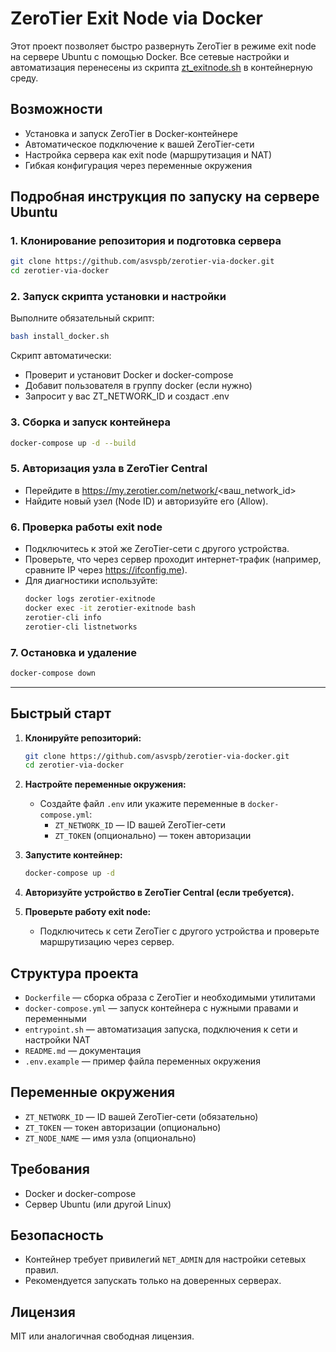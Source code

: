# ZeroTier Exit Node via Docker

Этот проект позволяет быстро развернуть ZeroTier в режиме exit node на сервере Ubuntu с помощью Docker. Все сетевые настройки и автоматизация перенесены из скрипта [zt_exitnode.sh](https://github.com/anten-ka/zt_exitnode/blob/main/zt_exitnode.sh) в контейнерную среду.

## Возможности
- Установка и запуск ZeroTier в Docker-контейнере
- Автоматическое подключение к вашей ZeroTier-сети
- Настройка сервера как exit node (маршрутизация и NAT)
- Гибкая конфигурация через переменные окружения


## Подробная инструкция по запуску на сервере Ubuntu



### 1. Клонирование репозитория и подготовка сервера

```bash
git clone https://github.com/asvspb/zerotier-via-docker.git
cd zerotier-via-docker
```

### 2. Запуск скрипта установки и настройки

Выполните обязательный скрипт:
```bash
bash install_docker.sh
```
Скрипт автоматически:
- Проверит и установит Docker и docker-compose
- Добавит пользователя в группу docker (если нужно)
- Запросит у вас ZT_NETWORK_ID и создаст .env

### 3. Сборка и запуск контейнера

```bash
docker-compose up -d --build
```

### 5. Авторизация узла в ZeroTier Central

- Перейдите в https://my.zerotier.com/network/<ваш_network_id>
- Найдите новый узел (Node ID) и авторизуйте его (Allow).

### 6. Проверка работы exit node

- Подключитесь к этой же ZeroTier-сети с другого устройства.
- Проверьте, что через сервер проходит интернет-трафик (например, сравните IP через https://ifconfig.me).
- Для диагностики используйте:
  ```bash
  docker logs zerotier-exitnode
  docker exec -it zerotier-exitnode bash
  zerotier-cli info
  zerotier-cli listnetworks
  ```

### 7. Остановка и удаление

```bash
docker-compose down
```

---

## Быстрый старт

1. **Клонируйте репозиторий:**
   ```bash
   git clone https://github.com/asvspb/zerotier-via-docker.git
   cd zerotier-via-docker
   ```

2. **Настройте переменные окружения:**
   - Создайте файл `.env` или укажите переменные в `docker-compose.yml`:
     - `ZT_NETWORK_ID` — ID вашей ZeroTier-сети
     - `ZT_TOKEN` (опционально) — токен авторизации

3. **Запустите контейнер:**
   ```bash
   docker-compose up -d
   ```

4. **Авторизуйте устройство в ZeroTier Central (если требуется).**

5. **Проверьте работу exit node:**
   - Подключитесь к сети ZeroTier с другого устройства и проверьте маршрутизацию через сервер.

## Структура проекта

- `Dockerfile` — сборка образа с ZeroTier и необходимыми утилитами
- `docker-compose.yml` — запуск контейнера с нужными правами и переменными
- `entrypoint.sh` — автоматизация запуска, подключения к сети и настройки NAT
- `README.md` — документация
- `.env.example` — пример файла переменных окружения

## Переменные окружения
- `ZT_NETWORK_ID` — ID вашей ZeroTier-сети (обязательно)
- `ZT_TOKEN` — токен авторизации (опционально)
- `ZT_NODE_NAME` — имя узла (опционально)

## Требования
- Docker и docker-compose
- Сервер Ubuntu (или другой Linux)

## Безопасность
- Контейнер требует привилегий `NET_ADMIN` для настройки сетевых правил.
- Рекомендуется запускать только на доверенных серверах.

## Лицензия
MIT или аналогичная свободная лицензия.

